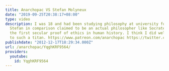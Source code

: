 ```yaml
---
title: Anarchopac VS Stefan Molyneux
date: "2019-09-25T20:38:17+08:00"
type: video
description: I was 18 and had been studying philosophy at university for a few months.
  Stefan in comparison claimed to be an actual philosopher like Socrates who'd provided
  the first secular proof of ethics in human history. I think I did well relative
  to such a titan. https://www.patreon.com/anarchopac https://twitter.com/anarchopac
publishdate: "2012-12-17T18:29:34.000Z"
url: /anarchopac/YqghKRF9564/
providers:
  youtube:
    id: YqghKRF9564
---
```

